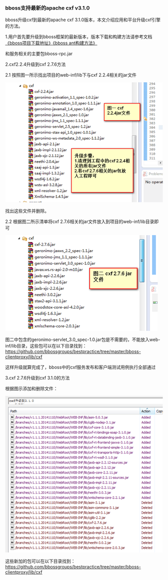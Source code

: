 ### bboss支持最新的apache cxf v3.1.0

bboss升级cxf到最新的apache cxf 3.1.0版本，本文介绍应用和平台升级cxf引擎的方法。

1.用户首先要升级到bboss框架的最新版本，版本下载和构建方法请参考文档[《bboss项目下载地址》](http://yin-bp.iteye.com/blog/1080824)[《bboss ant构建方法》](http://yin-bp.iteye.com/blog/1462842)

和服务相关的主要包bboss-rpc.jar

2.cxf2.2.4升级到cxf 2.7.6方法

2.1 按照图一所示找出项目的web-inf/lib下与cxf 2.2.4相关的jar文件

![](../images/cxf/076686a9-d449-3a71-941a-3e74f3b0facf.gif)

  找出这些文件并删除。

2.2 根据图二所示清单将cxf 2.7.6相关的jar文件放入到项目的web-inf/lib目录即可

  ![](../images/cxf/a4fe42c3-0737-39df-99c5-5c3f1d1df8ac.gif)

图二中包含的geronimo-servlet_3.0_spec-1.0.jar包是不需要的，不能放入web-inf/lib目录，这些包可以在以下目录找到：
https://github.com/bbossgroups/bestpractice/tree/master/bboss-clientproxy/lib/cxf

 这样升级就算完成了，bboss中的cxf服务发布和客户端测试用例执行全部通过

3.cxf 2.7.6升级到cxf 3.1.0的方法

根据图示添加和删除文件： 

![](../images/cxf/1163ec0e-b018-33ca-8acd-d70bd18ab21a.png)

这些新加的包可以在以下目录找到：
https://github.com/bbossgroups/bestpractice/tree/master/bboss-clientproxy/lib/cxf